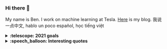 ### Hi there :wave:

My name is Ben. I work on machine learning at Tesla. [Here][blog-link] is my blog. 我说一点中文, hablo un poco español, học tiếng việt

<details>
  <summary><b>:telescope: 2021 goals</b></summary>
  <ul>
    <li>Exercise daily</li>
    <li>Sleep at regular times</li>
    <li>Productivity tracking</li>
    <li>Work really hard on something</li>
  </ul>
</details>

<details>
  <summary><b>:speech_balloon: Interesting quotes</b></summary>
  <ul>
    <li>Science is what we understand well enough to explain to a computer. Art is everything else we do. (Donald Knuth)</li>
    <li>He felt that his whole life was some kind of dream and he sometimes wondered whose it was and whether they were enjoying it. (Douglas Adams)</li>
    <li>If you remember me, I don't care if everyone else forgets. (Haruki Murakami)</li>
  </ul>
</details>

[blog-link]: https://ben.bolte.cc/
